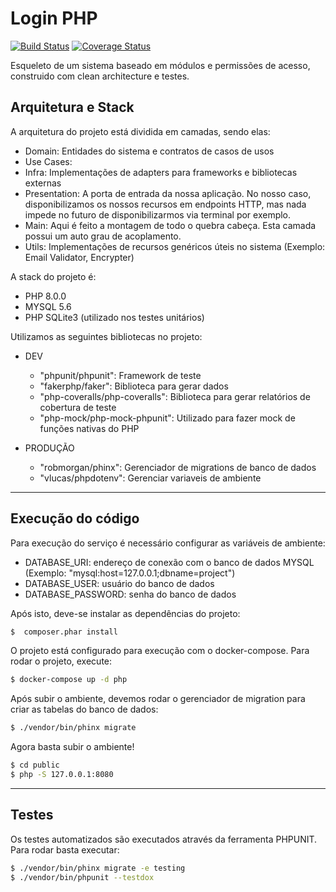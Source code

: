 # Login PHP

[![Build Status](https://travis-ci.org/tota1099/php-login.svg?branch=main)](https://travis-ci.org/tota1099/php-login)
[![Coverage Status](https://coveralls.io/repos/github/tota1099/php-login/badge.svg?branch=main)](https://coveralls.io/github/tota1099/php-login?branch=main)

Esqueleto de um sistema baseado em módulos e permissões de acesso, construido com clean architecture e testes.

## Arquitetura e Stack

A arquitetura do projeto está dividida em camadas, sendo elas: 

- Domain: Entidades do sistema e contratos de casos de usos
- Use Cases: 
- Infra: Implementações de adapters para frameworks e bibliotecas externas
- Presentation: A porta de entrada da nossa aplicação. No nosso caso, disponibilizamos os nossos recursos em endpoints HTTP, mas nada impede no futuro de disponibilizarmos via terminal por exemplo.
- Main: Aqui é feito a montagem de todo o quebra cabeça. Esta camada possui um auto grau de acoplamento.
- Utils: Implementações de recursos genéricos úteis no sistema (Exemplo: Email Validator, Encrypter)

A stack do projeto é:

- PHP 8.0.0
- MYSQL 5.6
- PHP SQLite3 (utilizado nos testes unitários)

Utilizamos as seguintes bibliotecas no projeto:

* DEV
  * "phpunit/phpunit": Framework de teste
  * "fakerphp/faker": Biblioteca para gerar dados
  * "php-coveralls/php-coveralls": Biblioteca para gerar relatórios de cobertura de teste
  * "php-mock/php-mock-phpunit": Utilizado para fazer mock de funções nativas do PHP

* PRODUÇÃO
  * "robmorgan/phinx": Gerenciador de migrations de banco de dados
  * "vlucas/phpdotenv": Gerenciar variaveis de ambiente
- - - -

## Execução do código

Para execução do serviço é necessário configurar as variáveis de ambiente:

* DATABASE_URI: endereço de conexão com o banco de dados MYSQL (Exemplo: "mysql:host=127.0.0.1;dbname=project")
* DATABASE_USER: usuário do banco de dados
* DATABASE_PASSWORD: senha do banco de dados 

Após isto, deve-se instalar as dependências do projeto:

```bash
$  composer.phar install
```

O projeto está configurado para execução com o docker-compose. Para rodar o projeto, execute:

```bash
$ docker-compose up -d php
```

Após subir o ambiente, devemos rodar o gerenciador de migration para criar as tabelas do banco de dados:

```bash
$ ./vendor/bin/phinx migrate
```

Agora basta subir o ambiente!

```bash
$ cd public
$ php -S 127.0.0.1:8080
```

- - - -
## Testes

Os testes automatizados são executados através da ferramenta PHPUNIT. Para rodar basta executar:

```bash
$ ./vendor/bin/phinx migrate -e testing
$ ./vendor/bin/phpunit --testdox
```
